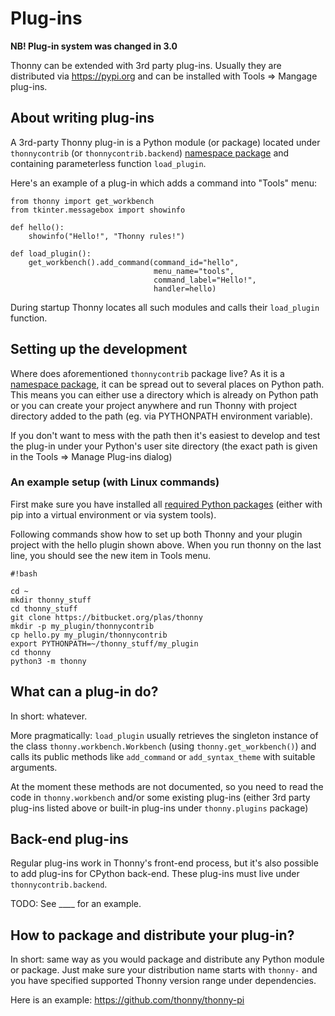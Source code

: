 # Plug-ins

**NB! Plug-in system was changed in 3.0**

Thonny can be extended with 3rd party plug-ins. Usually they are distributed via https://pypi.org and can be installed with Tools => Mangage plug-ins.

## About writing plug-ins

A 3rd-party Thonny plug-in is a Python module (or package) located under `thonnycontrib` (or `thonnycontrib.backend`) [namespace package](https://packaging.python.org/guides/packaging-namespace-packages/) and containing parameterless function ``load_plugin``.

Here's an example of a plug-in which adds a command into "Tools" menu:

```
from thonny import get_workbench
from tkinter.messagebox import showinfo

def hello():
    showinfo("Hello!", "Thonny rules!")

def load_plugin():
    get_workbench().add_command(command_id="hello",
                                menu_name="tools",
                                command_label="Hello!",
                                handler=hello)
```

During startup Thonny locates all such modules and calls their `load_plugin` function.

## Setting up the development

Where does aforementioned `thonnycontrib` package live? As it is a [namespace package](https://packaging.python.org/guides/packaging-namespace-packages/), it can be spread out to several places on Python path. This means you can either use a directory which is already on Python path or you can create your project anywhere and run Thonny with project directory added to the path (eg. via PYTHONPATH environment variable).

If you don't want to mess with the path then it's easiest to develop and test the plug-in under your Python's user site directory (the exact path is given in the Tools => Manage Plug-ins dialog)

### An example setup (with Linux commands)

First make sure you have installed all [required Python packages](https://bitbucket.org/plas/thonny/src/master/requirements.txt?at=master&fileviewer=file-view-default) (either with pip into a virtual environment or via system tools).

Following commands show how to set up both Thonny and your plugin project with the hello plugin shown above. When you run thonny on the last line, you should see the new item in Tools menu.


```
#!bash

cd ~
mkdir thonny_stuff
cd thonny_stuff
git clone https://bitbucket.org/plas/thonny
mkdir -p my_plugin/thonnycontrib
cp hello.py my_plugin/thonnycontrib
export PYTHONPATH=~/thonny_stuff/my_plugin
cd thonny
python3 -m thonny

```



## What can a plug-in do?

In short: whatever. 

More pragmatically: ``load_plugin`` usually retrieves the singleton instance of the class ``thonny.workbench.Workbench`` (using ``thonny.get_workbench()``) and calls its public methods like ``add_command`` or ``add_syntax_theme`` with suitable arguments.

At the moment these methods are not documented, so you need to read the code in `thonny.workbench` and/or some existing plug-ins (either 3rd party plug-ins listed above or built-in plug-ins under `thonny.plugins` package)


## Back-end plug-ins

Regular plug-ins work in Thonny's front-end process, but it's also possible to add plug-ins for CPython back-end. These plug-ins must live under `thonnycontrib.backend`.

TODO: See ____ for an example.

## How to package and distribute your plug-in?

In short: same way as you would package and distribute any Python module or package. Just make sure your distribution name starts with `thonny-` and you have specified supported Thonny version range under dependencies. 

Here is an example: https://github.com/thonny/thonny-pi